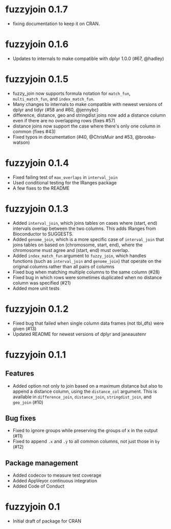 # fuzzyjoin 0.1.7

* fixing documentation to keep it on CRAN.

# fuzzyjoin 0.1.6

* Updates to internals to make compatible with dplyr 1.0.0 (#67, @hadley)

# fuzzyjoin 0.1.5

* fuzzy_join now supports formula notation for `match_fun`, `multi_match_fun`, and `index_match_fun`.
* Many changes to internals to make compatible with newest versions of dplyr and tidyr (#58 and #60, @jennybc)
* difference, distance, geo and stringdist joins now add a distance column even if there are no overlapping rows (fixes #57)
* distance joins now support the case where there's only one column in common (fixes #43)
* Fixed typos in documentation (#40, @ChrisMuir and #53, @brooke-watson)

# fuzzyjoin 0.1.4

* Fixed failing test of `max_overlaps` in `interval_join`
* Used conditional testing for the IRanges package
* A few fixes to the README

# fuzzyjoin 0.1.3

* Added `interval_join`, which joins tables on cases where (start, end) intervals overlap between the two columns. This adds IRanges from Bioconductor to SUGGESTS.
* Added `genome_join`, which is a more specific case of `interval_join` that joins tables on based on (chromosome, start, end), where the chromosome must agree and (start, end) must overlap.
* Added `index_match_fun` argument to `fuzzy_join`, which handles functions (such as `interval_join` and `genome_join`) that operate on the original columns rather than all pairs of columns
* Fixed bug when matching multiple columns to the same column (#28)
* Fixed bug in which rows were sometimes duplicated when no distance column was specified (#21)
* Added more unit tests

# fuzzyjoin 0.1.2

* Fixed bug that failed when single column data frames (not tbl_dfs) were given (#13)
* Updated README for newest versions of dplyr and janeaustenr

# fuzzyjoin 0.1.1

## Features

* Added option not only to join based on a maximum distance but also to append a distance column, using the `distance_col` argument. This is available in `difference_join`, `distance_join`, `stringdist_join`, and `geo_join` (#10)

## Bug fixes

* Fixed to ignore groups while preserving the groups of x in the output (#11)
* Fixed to append `.x` and `.y` to all common columns, not just those in `by` (#12)

## Package management

* Added codecov to measure test coverage
* Added AppVeyor continuous integration
* Added Code of Conduct

# fuzzyjoin 0.1

* Initial draft of package for CRAN
